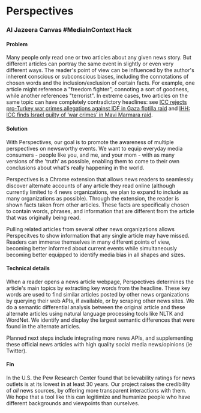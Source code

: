 Perspectives
============

### Al Jazeera Canvas #MediaInContext Hack

#### Problem

Many people only read one or two articles about any given news story.
But different articles can portray the same event in slightly or even very 
different ways. The reader's point of view can be influenced by the author's
inherent conscious or subconscious biases, including the connotations of
chosen words and the inclusion/exclusion of certain facts.
For example, one article might reference a "freedom fighter", connoting a
sort of goodness, while another references "terrorist".
In extreme cases, two articles on the same topic can have completely contradictory headlines:
see [ICC rejects pro-Turkey war crimes allegations against IDF in Gaza flotilla raid](http://jpost.com/Israel-News/ICC-rejects-pro-Turkey-war-crimes-allegations-against-IDF-in-Gaza-flotilla-raid-380955) and [IHH: ICC finds Israel guilty of ‘war crimes’ in Mavi Marmara raid](http://www.todayszaman.com/diplomacy_ihh-icc-finds-israel-guilty-of-war-crimes-in-mavi-marmara-raid_363650.html).

#### Solution

With Perspectives, our goal is to promote the awareness of multiple perspectives
on newsworthy events.
We want to equip everyday media consumers - people like you, and me, and your mom - with as many versions of the 'truth' as possible,
enabling them to come to their own conclusions about what's really happening in the world.

Perspectives is a Chrome extension that allows news readers to seamlessly discover alternate accounts of any article they read online
(although currently limited to 4 news organizations, we plan to expand to include as many organizations as possible).
Through the extension, the reader is shown facts taken from other articles.
These facts are specifically chosen to contain words, phrases, and
information that are different from the article that was originally being read.

Pulling related articles from several other news organizations allows
Perspecitves to show information that
any single article may have missed. Readers can immerse themselves in many different
points of view, becoming better informed about current events while
simultaneously becoming better equipped to identify media bias in all shapes and sizes.

#### Technical details

When a reader opens a news article webpage, Perspectives determines the article's
main topics by extracting key words from the headline.
These key words are used to find similar articles posted by other news organizations
by querying their web APIs, if available, or by scraping other news sites.
We do a semantic differential analysis between the original article and these
alternate articles using natural language processing tools like NLTK and WordNet.
We identify and display the largest semantic differences that were found in the alternate articles.

Planned next steps include integrating more news APIs, and supplementing these official news articles
with high quality social media news/opinions (ie Twitter).

#### Fin

In the U.S. the Pew Research Center found that believability ratings for news outlets is at its lowest in at least 30 years. Our project raises the credibility of _all_ news sources, by offering more transparent interactions with them. We hope that a tool like this can legitimize and humanize people who have different backgrounds and viewpoints than ourselves.
